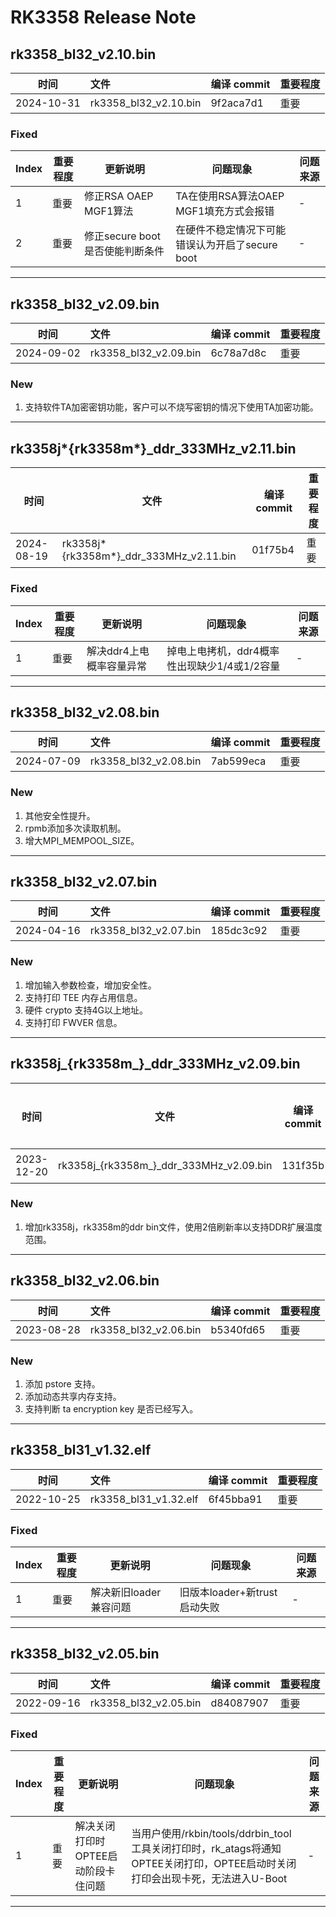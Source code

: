 # RK3358 Release Note

## rk3358_bl32_v2.10.bin

| 时间       | 文件                  | 编译 commit | 重要程度 |
| ---------- | :-------------------- | ----------- | -------- |
| 2024-10-31 | rk3358_bl32_v2.10.bin | 9f2aca7d1   | 重要     |

### Fixed

| Index | 重要程度 | 更新说明                        | 问题现象                                        | 问题来源 |
| ----- | -------- | ------------------------------- | ----------------------------------------------- | -------- |
| 1     | 重要     | 修正RSA OAEP MGF1算法           | TA在使用RSA算法OAEP MGF1填充方式会报错          | -        |
| 2     | 重要     | 修正secure boot是否使能判断条件 | 在硬件不稳定情况下可能错误认为开启了secure boot | -        |

------

## rk3358_bl32_v2.09.bin

| 时间       | 文件                  | 编译 commit | 重要程度 |
| ---------- | :-------------------- | ----------- | -------- |
| 2024-09-02 | rk3358_bl32_v2.09.bin | 6c78a7d8c   | 重要     |

### New

1. 支持软件TA加密密钥功能，客户可以不烧写密钥的情况下使用TA加密功能。

------

## rk3358j*{rk3358m*}_ddr_333MHz_v2.11.bin

| 时间       | 文件                                    | 编译 commit | 重要程度 |
| ---------- | --------------------------------------- | ----------- | -------- |
| 2024-08-19 | rk3358j*{rk3358m*}_ddr_333MHz_v2.11.bin | 01f75b4     | 重要     |

### Fixed

| Index | 重要程度 | 更新说明                 | 问题现象                                     | 问题来源 |
| ----- | -------- | ------------------------ | -------------------------------------------- | -------- |
| 1     | 重要     | 解决ddr4上电概率容量异常 | 掉电上电拷机，ddr4概率性出现缺少1/4或1/2容量 | -        |

------

## rk3358_bl32_v2.08.bin

| 时间       | 文件                  | 编译 commit | 重要程度 |
| ---------- | :-------------------- | ----------- | -------- |
| 2024-07-09 | rk3358_bl32_v2.08.bin | 7ab599eca   | 重要     |

### New

1. 其他安全性提升。
2. rpmb添加多次读取机制。
3. 增大MPI_MEMPOOL_SIZE。

------

## rk3358_bl32_v2.07.bin

| 时间       | 文件                  | 编译 commit | 重要程度 |
| ---------- | :-------------------- | ----------- | -------- |
| 2024-04-16 | rk3358_bl32_v2.07.bin | 185dc3c92   | 重要     |

### New

1. 增加输入参数检查，增加安全性。
2. 支持打印 TEE 内存占用信息。
3. 硬件 crypto 支持4G以上地址。
4. 支持打印 FWVER 信息。

------

## rk3358j_{rk3358m_}_ddr_333MHz_v2.09.bin

| 时间       | 文件                                    | 编译 commit | 重要程度 |
| ---------- | --------------------------------------- | ----------- | -------- |
| 2023-12-20 | rk3358j_{rk3358m_}_ddr_333MHz_v2.09.bin | 131f35b     | 重要     |

### New

1. 增加rk3358j，rk3358m的ddr bin文件，使用2倍刷新率以支持DDR扩展温度范围。

------

## rk3358_bl32_v2.06.bin

| 时间       | 文件                  | 编译 commit | 重要程度 |
| ---------- | :-------------------- | ----------- | -------- |
| 2023-08-28 | rk3358_bl32_v2.06.bin | b5340fd65   | 重要     |

### New

1. 添加 pstore 支持。
2. 添加动态共享内存支持。
3. 支持判断 ta encryption key 是否已经写入。

------

## rk3358_bl31_v1.32.elf

| 时间       | 文件                  | 编译 commit | 重要程度 |
| ---------- | :-------------------- | ----------- | -------- |
| 2022-10-25 | rk3358_bl31_v1.32.elf | 6f45bba91   | 重要     |

### Fixed

| Index | 重要程度 | 更新说明               | 问题现象                     | 问题来源 |
| ----- | -------- | ---------------------- | ---------------------------- | -------- |
| 1     | 重要     | 解决新旧loader兼容问题 | 旧版本loader+新trust启动失败 | -        |

------

## rk3358_bl32_v2.05.bin

| 时间       | 文件                  | 编译 commit | 重要程度 |
| ---------- | :-------------------- | ----------- | -------- |
| 2022-09-16 | rk3358_bl32_v2.05.bin | d84087907   | 重要     |

### Fixed

| Index | 重要程度 | 更新说明                            | 问题现象                                                     | 问题来源 |
| ----- | -------- | ----------------------------------- | ------------------------------------------------------------ | -------- |
| 1     | 重要     | 解决关闭打印时OPTEE启动阶段卡住问题 | 当用户使用/rkbin/tools/ddrbin_tool工具关闭打印时，rk_atags将通知OPTEE关闭打印，OPTEE启动时关闭打印会出现卡死，无法进入U-Boot | -        |

------

